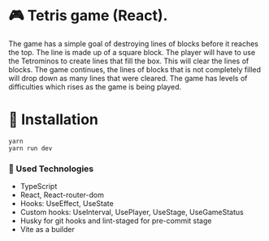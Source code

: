# 🎮  Tetris game (React).

 The game has a simple goal of destroying lines of blocks before it reaches the top. The line is made up of a square block. The player will have to use the Tetrominos to create lines that fill the box. This will clear the lines of blocks. The game continues, the lines of blocks that is not completely filled will drop down as many lines that were cleared. The game has levels of difficulties which rises as the game is being played.

 # 🚀 Installation

    yarn
    yarn run dev

### 🤖 Used Technologies

- TypeScript
- React, React-router-dom
- Hooks: UseEffect, UseState
- Custom hooks: UseInterval, UsePlayer, UseStage, UseGameStatus
- Husky for git hooks and lint-staged for pre-commit stage
- Vite as a builder
